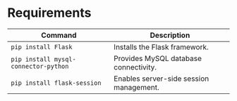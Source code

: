 # Requirements

| Command                              | Description                              |
|--------------------------------------|------------------------------------------|
| `pip install Flask`                  | Installs the Flask framework.            |
| `pip install mysql-connector-python` | Provides MySQL database connectivity.    |
| `pip install flask-session`          | Enables server-side session management.  |
